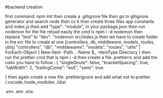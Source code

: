 #backend creation

first command: npm init 
then create a .gitignore file 
then go to gitignore generator and search node then cv it 
then create three files app constants and index.js 
then add "type": "module",  in your package.json
then run nodemon for the file reload easily the cmd is npm i -d nodemon
then replace "test" to "dev": "nodemon src/index.js 
then we have to create folder in the src file to create at one [controllers, db, middleware, models, routes, utils]
"controllers", "db", "middlewares", "models", "routes", "utils" | ForEach-Object { New-Item -Path . -Name $_ -ItemType Directory }
then run the prettier cmd that is npm i -d 
then create a file .prettierrc and add the rules you have to follow :
{
"singleQoute": false,
"bracketSpacing": true,
"tabWidth": 2,
"trailingComa": "es5",
"semi": true

}
then again create a new file .prettierignore and add what not to prettier 
/.vscode
/node_modules
./dist

*.env
.env
.env.*